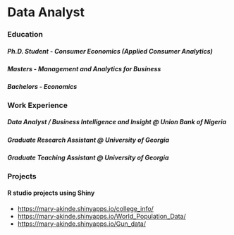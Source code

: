 # Data Analyst

### Education 
##### Ph.D. Student - Consumer Economics (Applied Consumer Analytics)
##### Masters - Management and Analytics for Business
##### Bachelors - Economics

### Work Experience
##### Data Analyst / Business Intelligence and Insight @ Union Bank of Nigeria
##### Graduate Research Assistant @ University of Georgia 
##### Graduate Teaching Assistant @ University of Georgia 

### Projects 
#### R studio projects using Shiny  
- https://mary-akinde.shinyapps.io/college_info/
- https://mary-akinde.shinyapps.io/World_Population_Data/
- https://mary-akinde.shinyapps.io/Gun_data/
